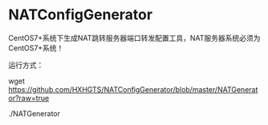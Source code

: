 # NATConfigGenerator
CentOS7+系统下生成NAT跳转服务器端口转发配置工具，NAT服务器系统必须为CentOS7+系统！

运行方式：

wget https://github.com/HXHGTS/NATConfigGenerator/blob/master/NATGenerator?raw=true

./NATGenerator
